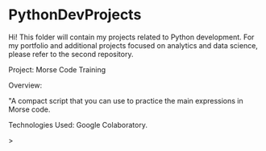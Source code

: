# PythonDevProjects
Hi! This folder will contain my projects related to Python development. For my portfolio and additional projects focused on analytics and data science, please refer to the second repository.
<br>
<p> Project: Morse Code Training </p>
<p> Overview: <p> "A compact script that you can use to practice the main expressions in Morse code.<p>
Technologies Used: Google Colaboratory.<p>
> <a href=""